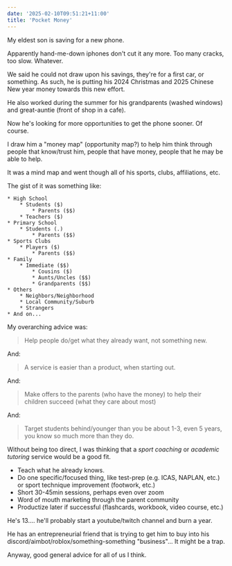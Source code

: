 ```yaml
---
date: '2025-02-10T09:51:21+11:00'
title: 'Pocket Money'
---
```


My eldest son is saving for a new phone.

Apparently hand-me-down iphones don't cut it any more. Too many cracks, too slow. Whatever.

We said he could not draw upon his savings, they're for a first car, or something. As such, he is putting his 2024 Christmas and 2025 Chinese New year money towards this new effort.

He also worked during the summer for his grandparents (washed windows) and great-auntie (front of shop in a cafe).

Now he's looking for more opportunities to get the phone sooner. Of course.

I draw him a "money map" (opportunity map?) to help him think through people that know/trust him, people that have money, people that he may be able to help.

It was a mind map and went though all of his sports, clubs, affiliations, etc.

The gist of it was something like:

```text
* High School
	* Students ($)
		* Parents ($$)
	* Teachers ($)
* Primary School
	* Students (.)
		* Parents ($$)
* Sports Clubs
	* Players ($)
		* Parents ($$)
* Family
	* Immediate ($$)
		* Cousins ($)
		* Aunts/Uncles ($$)
		* Grandparents ($$)
* Others
	* Neighbors/Neighborhood
	* Local Community/Suburb
	* Strangers
* And on...
```

My overarching advice was:

> Help people do/get what they already want, not something new.

And:

> A service is easier than a product, when starting out.

And:

> Make offers to the parents (who have the money) to help their children succeed (what they care about most)

And:

> Target students behind/younger than you be about 1-3, even 5 years, you know so much more than they do.

Without being too direct, I was thinking that a _sport coaching_ or _academic tutoring_ service would be a good fit.

* Teach what he already knows.
* Do one specific/focused thing, like test-prep (e.g. ICAS, NAPLAN, etc.) or sport technique improvement (footwork, etc.)
* Short 30-45min sessions, perhaps even over zoom
* Word of mouth marketing through the parent community
* Productize later if successful (flashcards, workbook, video course, etc.)

He's 13.... he'll probably start a youtube/twitch channel and burn a year.

He has an entrepreneurial friend that is trying to get him to buy into his discord/aimbot/roblox/something-something "business"... It might be a trap.

Anyway, good general advice for all of us I think.
